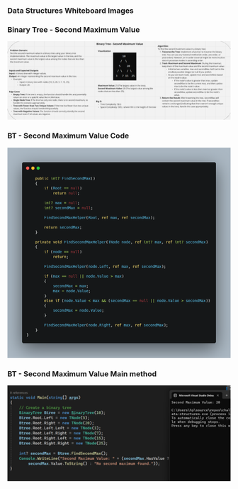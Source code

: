 ### Data Structures Whiteboard Images

### Binary Tree - Second Maximum Value

![Second Maximum Value Whiteboard](assets/BT-SecondMaxValue-WB.png)
### BT - Second Maximum Value Code
![Second Maximum Value](assets/BT-SecondMaxValue.png)

### BT - Second Maximum Value Main method
![Second Maximum Value-main](assets/BT-SecondMaxValue-main.png)

